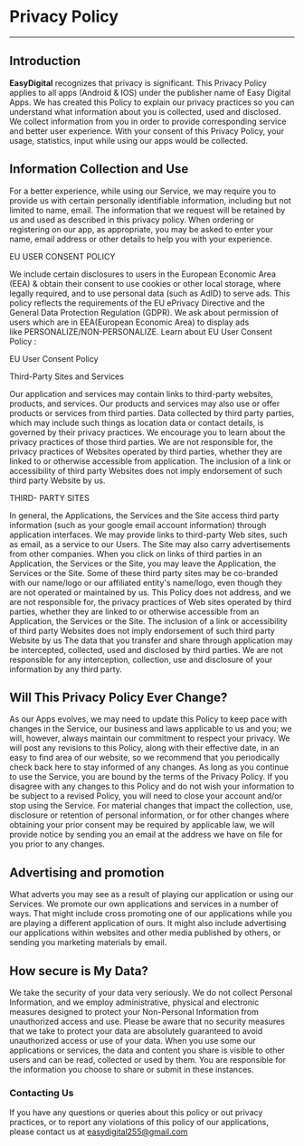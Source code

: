 <h1>Privacy Policy</h1>
<hr>
<h2> Introduction</h2>
<b>EasyDigital</b> recognizes that privacy is significant. This Privacy Policy applies to all apps (Android & IOS) under the publisher name of Easy Digital Apps. We has created this Policy to explain our privacy practices so you can understand what information about you is collected, used and disclosed. We collect information from you in order to provide corresponding service and better user experience. With your consent of this Privacy Policy, your usage, statistics, input while using our apps would be collected.

<h2>Information Collection and Use</h2>

For a better experience, while using our Service, we may require you to provide us with certain personally identifiable information, including but not limited to name, email. The information that we request will be retained by us and used as described in this privacy policy.
When ordering or registering on our app, as appropriate, you may be asked to enter your name, email address or other details to help you with your experience.

EU USER CONSENT POLICY

We include certain disclosures to users in the European Economic Area (EEA) & obtain their consent to use cookies or other local storage, where legally required, and to use personal data (such as AdID) to serve ads. This policy reflects the requirements of the EU ePrivacy Directive and the General Data Protection Regulation (GDPR).
We ask about permission of users which are in EEA(European Economic Area) to display ads like PERSONALIZE/NON-PERSONALIZE.
Learn about EU User Consent Policy :

EU User Consent Policy

Third-Party Sites and Services

Our application and services may contain links to third-party websites, products, and services. Our products and services may also use or offer products or services from third parties. Data collected by third party parties, which may include such things as location data or contact details, is governed by their privacy practices. We encourage you to learn about the privacy practices of those third parties. We are not responsible for, the privacy practices of Websites operated by third parties, whether they are linked to or otherwise accessible from application. The inclusion of a link or accessibility of third party Websites does not imply endorsement of such third party Website by us.

THIRD- PARTY SITES

In general, the Applications, the Services and the Site access third party information (such as your google email account information) through application interfaces. We may provide links to third-party Web sites, such as email, as a service to our Users. The Site may also carry advertisements from other companies. When you click on links of third parties in an Application, the Services or the Site, you may leave the Application, the Services or the Site. Some of these third party sites may be co-branded with our name/logo or our affiliated entity's name/logo, even though they are not operated or maintained by us. This Policy does not address, and we are not responsible for, the privacy practices of Web sites operated by third parties, whether they are linked to or otherwise accessible from an Application, the Services or the Site. The inclusion of a link or accessibility of third party Websites does not imply endorsement of such third party Website by us
The data that you transfer and share through application may be intercepted, collected, used and disclosed by third parties. We are not responsible for any interception, collection, use and disclosure of your information by any third party.

<h2>Will This Privacy Policy Ever Change?</h2>

As our Apps evolves, we may need to update this Policy to keep pace with changes in the Service, our business and laws applicable to us and you; we will, however, always maintain our commitment to respect your privacy. We will post any revisions to this Policy, along with their effective date, in an easy to find area of our website, so we recommend that you periodically check back here to stay informed of any changes. As long as you continue to use the Service, you are bound by the terms of the Privacy Policy. If you disagree with any changes to this Policy and do not wish your information to be subject to a revised Policy, you will need to close your account and/or stop using the Service.
For material changes that impact the collection, use, disclosure or retention of personal information, or for other changes where obtaining your prior consent may be required by applicable law, we will provide notice by sending you an email at the address we have on file for you prior to any changes.

<h2>Advertising and promotion</h2>

What adverts you may see as a result of playing our application or using our Services. We promote our own applications and services in a number of ways. That might include cross promoting one of our applications while you are playing a different application of ours. It might also include advertising our applications within websites and other media published by others, or sending you marketing materials by email.

<h2>How secure is My Data?</h2>

We take the security of your data very seriously. We do not collect Personal Information, and we employ administrative, physical and electronic measures designed to protect your Non-Personal Information from unauthorized access and use. Please be aware that no security measures that we take to protect your data are absolutely guaranteed to avoid unauthorized access or use of your data.
When you use some our applications or services, the data and content you share is visible to other users and can be read, collected or used by them. You are responsible for the information you choose to share or submit in these instances.

<h3>Contacting Us</h3>

If you have any questions or queries about this policy or out privacy practices, or to report any violations of this policy of our applications, please contact us at easydigital255@gmail.com
